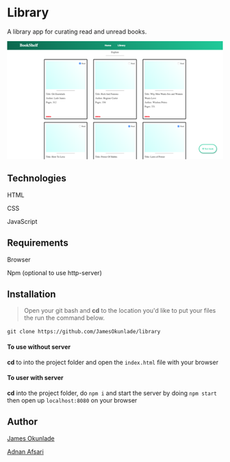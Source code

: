 # Library
A library app for curating read and unread books.

![Library](library.png)

## Technologies
HTML

CSS

JavaScript

## Requirements

Browser

Npm (optional to use http-server)

## Installation
> Open your git bash and **cd** to the location you'd like to put your files the run the command below.

`git clone https://github.com/JamesOkunlade/library`

#### To use without server

**cd** to into the project folder and open the `index.html` file with your browser


#### To user with server

**cd** into the project folder, do `npm i` and start the server by doing `npm start` then open up `localhost:8080` on your browser

## Author
[James Okunlade](https://github.com/JamesOkunlade)

[Adnan Afsari](https://github.com/AdnanAfsari)

